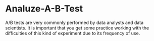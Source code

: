 # Analuze-A-B-Test
A/B tests are very commonly performed by data analysts and data scientists. It is important that you get some practice working with the difficulties of this kind of experiment due to its frequency of use.
